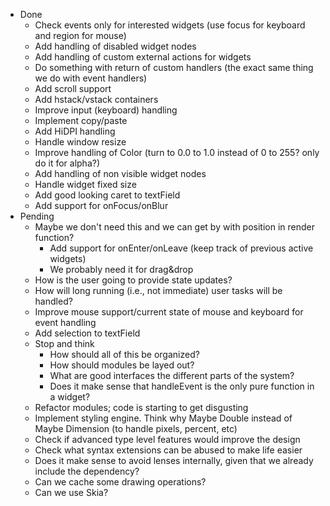 - Done
  - Check events only for interested widgets (use focus for keyboard and region for mouse)
  - Add handling of disabled widget nodes
  - Add handling of custom external actions for widgets
  - Do something with return of custom handlers (the exact same thing we do with event handlers)
  - Add scroll support
  - Add hstack/vstack containers
  - Improve input (keyboard) handling
  - Implement copy/paste
  - Add HiDPI handling
  - Handle window resize
  - Improve handling of Color (turn to 0.0 to 1.0 instead of 0 to 255? only do it for alpha?)
  - Add handling of non visible widget nodes
  - Handle widget fixed size
  - Add good looking caret to textField
  - Add support for onFocus/onBlur
- Pending
  - Maybe we don't need this and we can get by with position in render function?
    - Add support for onEnter/onLeave (keep track of previous active widgets)
    - We probably need it for drag&drop
  - How is the user going to provide state updates?
  - How will long running (i.e., not immediate) user tasks will be handled?
  - Improve mouse support/current state of mouse and keyboard for event handling
  - Add selection to textField
  - Stop and think
    - How should all of this be organized?
    - How should modules be layed out?
    - What are good interfaces the different parts of the system?
    - Does it make sense that handleEvent is the only pure function in a widget?
  - Refactor modules; code is starting to get disgusting
  - Implement styling engine. Think why Maybe Double instead of Maybe Dimension (to handle pixels, percent, etc)
  - Check if advanced type level features would improve the design
  - Check what syntax extensions can be abused to make life easier
  - Does it make sense to avoid lenses internally, given that we already include the dependency?
  - Can we cache some drawing operations?
  - Can we use Skia?
